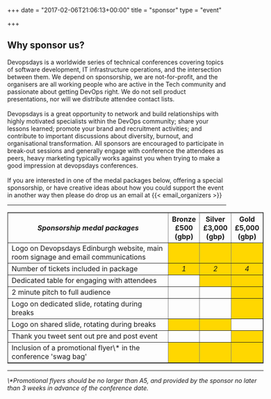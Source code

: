 +++
date = "2017-02-06T21:06:13+00:00"
title = "sponsor"
type = "event"


+++
<h2>Why sponsor us?</h2>
Devopsdays is a worldwide series of technical conferences covering topics of software development, IT infrastructure operations, and the intersection between them.  We depend on sponsorship, we are not-for-profit, and the organisers are all working people who are active in the Tech community and passionate about getting DevOps right.  We do not sell product presentations, nor will we distribute attendee contact lists.
<br>
<br>
Devopsdays is a great opportunity to network and build relationships with highly motivated specialists within the DevOps community; share your lessons learned; promote your brand and recruitment activities; and contribute to important discussions about diversity, burnout, and organisational transformation.  All sponsors are encouraged to participate in break-out sessions and generally engage with conference the attendees as peers, heavy marketing typically works against you when trying to make a good impression at devopsdays conferences.
<br>
<br>
If you are interested in one of the medal packages below, offering a special sponsorship, or have creative ideas about how you could support the event in another way then please do drop us an email at {{< email_organizers >}}
<hr/>
<div style="width:590px">
<table border=1 cellspacing=1>
  <tr>
    <th><i>Sponsorship medal packages</i></th>
    <th><center><b>Bronze<br />£500<br />(gbp)</center></b></th>
    <th><center><b>Silver<br />£3,000<br />(gbp)</center></b></th>
    <th><center><b>Gold<br />£5,000<br />(gbp)</center></b></th>
  </tr>
<tr><td>Logo on Devopsdays Edinburgh website, main room signage and email communications</td><td bgcolor="gold">&nbsp;</td><td bgcolor="gold">&nbsp;</td><td bgcolor="gold">&nbsp;</td></tr>
<tr><td>Number of tickets included in package</td><td bgcolor="gold"><center><i>1</i></center></td><td bgcolor="gold"><center><i>2</i></center></td><td bgcolor="gold"><center><i>4</i></center></td></tr>
<tr><td>Dedicated table for engaging with attendees</td><td>&nbsp;</td><td bgcolor="gold"><center><i></i></center></td><td bgcolor="gold"><center><i></i></center></td></tr>
<tr><td>2 minute pitch to full audience</td><td>&nbsp;</td><td>&nbsp;</td><td bgcolor="gold">&nbsp;</td></tr></tr>
<tr><td>Logo on dedicated slide, rotating during breaks</td><td>&nbsp;</td><td >&nbsp;</td><td bgcolor="gold">&nbsp;</td></tr>
<tr><td>Logo on shared slide, rotating during breaks</td><td bgcolor="gold">&nbsp;</td><td bgcolor="gold">&nbsp;</td><td>&nbsp;</td></tr>
<tr><td>Thank you tweet sent out pre and post event</td><td>&nbsp;</td><td >&nbsp;</td><td bgcolor="gold">&nbsp;</td></tr>
<tr><td>Inclusion of a promotional flyer\* in the conference 'swag bag'</td><td bgcolor="gold">&nbsp;</td><td bgcolor="gold" >&nbsp;</td><td bgcolor="gold">&nbsp;</td></tr>
</table>
<hr/>
<i>\*Promotional flyers should be no larger than A5, and provided by the sponsor no later than 3 weeks in advance of the conference date.</i>
